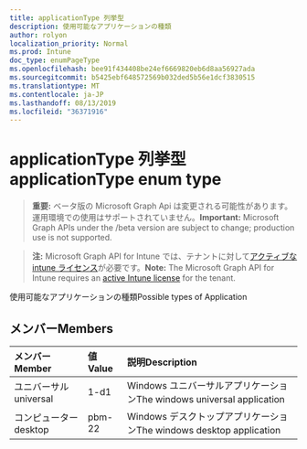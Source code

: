 ```yaml
---
title: applicationType 列挙型
description: 使用可能なアプリケーションの種類
author: rolyon
localization_priority: Normal
ms.prod: Intune
doc_type: enumPageType
ms.openlocfilehash: bee91f434408be24ef6669820eb6d8aa56927ada
ms.sourcegitcommit: b5425ebf648572569b032ded5b56e1dcf3830515
ms.translationtype: MT
ms.contentlocale: ja-JP
ms.lasthandoff: 08/13/2019
ms.locfileid: "36371916"
---
```

# <a name="applicationtype-enum-type"></a><span data-ttu-id="fdeab-103">applicationType 列挙型</span><span class="sxs-lookup"><span data-stu-id="fdeab-103">applicationType enum type</span></span>

> <span data-ttu-id="fdeab-104">**重要:** ベータ版の Microsoft Graph Api は変更される可能性があります。運用環境での使用はサポートされていません。</span><span class="sxs-lookup"><span data-stu-id="fdeab-104">**Important:** Microsoft Graph APIs under the /beta version are subject to change; production use is not supported.</span></span>

> <span data-ttu-id="fdeab-105">**注:** Microsoft Graph API for Intune では、テナントに対して[アクティブな intune ライセンス](https://go.microsoft.com/fwlink/?linkid=839381)が必要です。</span><span class="sxs-lookup"><span data-stu-id="fdeab-105">**Note:** The Microsoft Graph API for Intune requires an [active Intune license](https://go.microsoft.com/fwlink/?linkid=839381) for the tenant.</span></span>

<span data-ttu-id="fdeab-106">使用可能なアプリケーションの種類</span><span class="sxs-lookup"><span data-stu-id="fdeab-106">Possible types of Application</span></span>

## <a name="members"></a><span data-ttu-id="fdeab-107">メンバー</span><span class="sxs-lookup"><span data-stu-id="fdeab-107">Members</span></span>
|<span data-ttu-id="fdeab-108">メンバー</span><span class="sxs-lookup"><span data-stu-id="fdeab-108">Member</span></span>|<span data-ttu-id="fdeab-109">値</span><span class="sxs-lookup"><span data-stu-id="fdeab-109">Value</span></span>|<span data-ttu-id="fdeab-110">説明</span><span class="sxs-lookup"><span data-stu-id="fdeab-110">Description</span></span>|
|:---|:---|:---|
|<span data-ttu-id="fdeab-111">ユニバーサル</span><span class="sxs-lookup"><span data-stu-id="fdeab-111">universal</span></span>|<span data-ttu-id="fdeab-112">1-d</span><span class="sxs-lookup"><span data-stu-id="fdeab-112">1</span></span>|<span data-ttu-id="fdeab-113">Windows ユニバーサルアプリケーション</span><span class="sxs-lookup"><span data-stu-id="fdeab-113">The windows universal application</span></span>|
|<span data-ttu-id="fdeab-114">コンピューター</span><span class="sxs-lookup"><span data-stu-id="fdeab-114">desktop</span></span>|<span data-ttu-id="fdeab-115">pbm-2</span><span class="sxs-lookup"><span data-stu-id="fdeab-115">2</span></span>|<span data-ttu-id="fdeab-116">Windows デスクトップアプリケーション</span><span class="sxs-lookup"><span data-stu-id="fdeab-116">The windows desktop application</span></span>|



